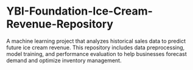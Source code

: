 # YBI-Foundation-Ice-Cream-Revenue-Repository
A machine learning project that analyzes historical sales data to predict future ice cream revenue. This repository includes data preprocessing, model training, and performance evaluation to help businesses forecast demand and optimize inventory management.
